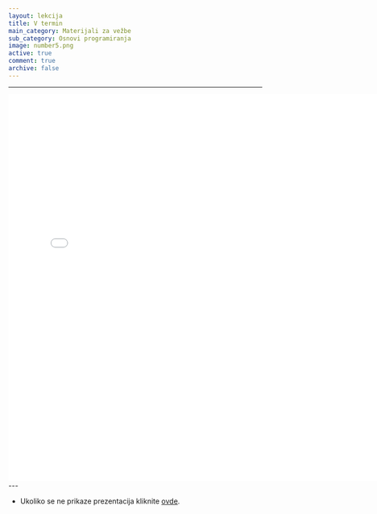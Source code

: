 ```yaml
---
layout: lekcija
title: V termin
main_category: Materijali za vežbe
sub_category: Osnovi programiranja
image: number5.png
active: true
comment: true
archive: false
---
```

---
<embed src="/assets/op/Termin_5.pdf" width="768" height="768">
---

* Ukoliko se ne prikaze prezentacija kliknite [ovde](/assets/op/Termin_5.pdf).
